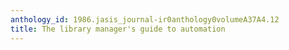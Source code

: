 ```yaml
---
anthology_id: 1986.jasis_journal-ir0anthology0volumeA37A4.12
title: The library manager's guide to automation
---
```


